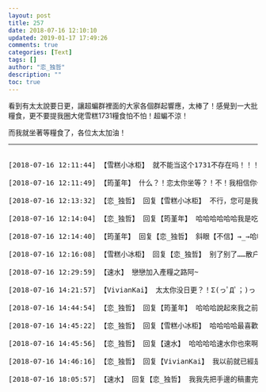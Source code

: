 ```yaml
---
layout: post
title: 257
date: 2018-07-16 12:10:10
updated: 2019-01-17 17:49:26
comments: true
categories: [Text]
tags: []
author: "恋_独哲"
description: ""
toc: true
---
```


<p dir="ltr"  >看到有太太說要日更，讓超蝙群裡面的大家各個群起響應，太棒了！感覺到一大批糧食，更不要提我圈大佬雪糕1731糧食怕不怕！超蝙不涼！</p> 
<p dir="ltr"  >而我就坐著等糧食了，各位太太加油！</p>

---

<pre>

[2018-07-16 12:11:44] 【雪糕小冰柜】 就不能当这个1731不存在吗！！！别再提了！！

[2018-07-16 12:11:49] 【筠堇年】 什么？！恋太你坐等？！不！我相信你也会是其中一员！日更日更不是梦嘿嘿嘿(º﹃º )

[2018-07-16 12:13:32] 【恋_独哲】 回复【雪糕小冰柜】 不行，您可是我圈鎮圈之寶，不能不提，有您咱們不愁吃穿。

[2018-07-16 12:14:04] 【恋_独哲】 回复【筠堇年】 哈哈哈哈哈哈我是吃糧群眾！等眾太太餵食！

[2018-07-16 12:14:40] 【筠堇年】 回复【恋_独哲】 斜眼【不信】→_→哈哈哈

[2018-07-16 12:16:08] 【雪糕小冰柜】 回复【恋_独哲】 别了别了……散户摸点鱼而已……镇圈两字怂逼如我真的要吓死……

[2018-07-16 12:29:59] 【速水】 戀戀加入產糧之路阿~

[2018-07-16 14:21:57] 【VivianKai】 太太你没日更？！Σ(っﾟДﾟ；)っ

[2018-07-16 14:44:54] 【恋_独哲】 回复【筠堇年】 哈哈哈說起來我之前不就已經日更了嗎

[2018-07-16 14:45:22] 【恋_独哲】 回复【雪糕小冰柜】 哈哈哈哈最喜歡雪糕的摸魚啦!

[2018-07-16 14:45:56] 【恋_独哲】 回复【速水】 哈哈哈哈速水你也來啊!

[2018-07-16 14:46:16] 【恋_独哲】 回复【VivianKai】 我以前就已經是日更啦!(理直氣壯

[2018-07-16 18:05:57] 【速水】 回复【恋_独哲】 我我先把手邊的稿畫完（哭）

</pre>